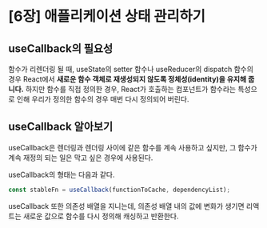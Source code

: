 # [6장] 애플리케이션 상태 관리하기

## useCallback의 필요성
함수가 리렌더링 될 때, useState의 setter 함수나 useReducer의 dispatch 함수의 경우 React에서 **새로운 함수 객체로 재생성되지 않도록 정체성(identity)을 유지해 줍니다.**
하지만 함수를 직접 정의한 경우, React가 호출하는 컴포넌트가 함수라는 특성으로 인해 우리가 정의한 함수의 경우 매번 다시 정의되어 버린다.

## useCallback 알아보기
useCallback은 렌더링과 렌더링 사이에 같은 함수를 계속 사용하고 싶지만, 그 함수가 계속 재정의 되는 일은 막고 싶은 경우에 사용된다.

useCallback의 형태는 다음과 같다.  
```jsx
const stableFn = useCallback(functionToCache, dependencyList);
```
useCallback 또한 의존성 배열을 지니는데, 의존성 배열 내의 값에 변화가 생기면 리액트는 새로운 값으로 함수를 다시 정의해 캐싱하고 반환한다.  


